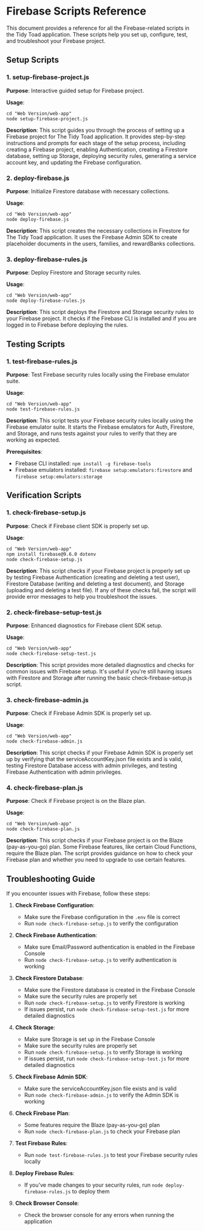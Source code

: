 # Firebase Scripts Reference

This document provides a reference for all the Firebase-related scripts in the Tidy Toad application. These scripts help you set up, configure, test, and troubleshoot your Firebase project.

## Setup Scripts

### 1. setup-firebase-project.js

**Purpose**: Interactive guided setup for Firebase project.

**Usage**:
```
cd "Web Version/web-app"
node setup-firebase-project.js
```

**Description**: This script guides you through the process of setting up a Firebase project for The Tidy Toad application. It provides step-by-step instructions and prompts for each stage of the setup process, including creating a Firebase project, enabling Authentication, creating a Firestore database, setting up Storage, deploying security rules, generating a service account key, and updating the Firebase configuration.

### 2. deploy-firebase.js

**Purpose**: Initialize Firestore database with necessary collections.

**Usage**:
```
cd "Web Version/web-app"
node deploy-firebase.js
```

**Description**: This script creates the necessary collections in Firestore for The Tidy Toad application. It uses the Firebase Admin SDK to create placeholder documents in the users, families, and rewardBanks collections.

### 3. deploy-firebase-rules.js

**Purpose**: Deploy Firestore and Storage security rules.

**Usage**:
```
cd "Web Version/web-app"
node deploy-firebase-rules.js
```

**Description**: This script deploys the Firestore and Storage security rules to your Firebase project. It checks if the Firebase CLI is installed and if you are logged in to Firebase before deploying the rules.

## Testing Scripts

### 1. test-firebase-rules.js

**Purpose**: Test Firebase security rules locally using the Firebase emulator suite.

**Usage**:
```
cd "Web Version/web-app"
node test-firebase-rules.js
```

**Description**: This script tests your Firebase security rules locally using the Firebase emulator suite. It starts the Firebase emulators for Auth, Firestore, and Storage, and runs tests against your rules to verify that they are working as expected.

**Prerequisites**:
- Firebase CLI installed: `npm install -g firebase-tools`
- Firebase emulators installed: `firebase setup:emulators:firestore` and `firebase setup:emulators:storage`

## Verification Scripts

### 1. check-firebase-setup.js

**Purpose**: Check if Firebase client SDK is properly set up.

**Usage**:
```
cd "Web Version/web-app"
npm install firebase@9.6.0 dotenv
node check-firebase-setup.js
```

**Description**: This script checks if your Firebase project is properly set up by testing Firebase Authentication (creating and deleting a test user), Firestore Database (writing and deleting a test document), and Storage (uploading and deleting a test file). If any of these checks fail, the script will provide error messages to help you troubleshoot the issues.

### 2. check-firebase-setup-test.js

**Purpose**: Enhanced diagnostics for Firebase client SDK setup.

**Usage**:
```
cd "Web Version/web-app"
node check-firebase-setup-test.js
```

**Description**: This script provides more detailed diagnostics and checks for common issues with Firebase setup. It's useful if you're still having issues with Firestore and Storage after running the basic check-firebase-setup.js script.

### 3. check-firebase-admin.js

**Purpose**: Check if Firebase Admin SDK is properly set up.

**Usage**:
```
cd "Web Version/web-app"
node check-firebase-admin.js
```

**Description**: This script checks if your Firebase Admin SDK is properly set up by verifying that the serviceAccountKey.json file exists and is valid, testing Firestore Database access with admin privileges, and testing Firebase Authentication with admin privileges.

### 4. check-firebase-plan.js

**Purpose**: Check if Firebase project is on the Blaze plan.

**Usage**:
```
cd "Web Version/web-app"
node check-firebase-plan.js
```

**Description**: This script checks if your Firebase project is on the Blaze (pay-as-you-go) plan. Some Firebase features, like certain Cloud Functions, require the Blaze plan. The script provides guidance on how to check your Firebase plan and whether you need to upgrade to use certain features.

## Troubleshooting Guide

If you encounter issues with Firebase, follow these steps:

1. **Check Firebase Configuration**:
   - Make sure the Firebase configuration in the `.env` file is correct
   - Run `node check-firebase-setup.js` to verify the configuration

2. **Check Firebase Authentication**:
   - Make sure Email/Password authentication is enabled in the Firebase Console
   - Run `node check-firebase-setup.js` to verify authentication is working

3. **Check Firestore Database**:
   - Make sure the Firestore database is created in the Firebase Console
   - Make sure the security rules are properly set
   - Run `node check-firebase-setup.js` to verify Firestore is working
   - If issues persist, run `node check-firebase-setup-test.js` for more detailed diagnostics

4. **Check Storage**:
   - Make sure Storage is set up in the Firebase Console
   - Make sure the security rules are properly set
   - Run `node check-firebase-setup.js` to verify Storage is working
   - If issues persist, run `node check-firebase-setup-test.js` for more detailed diagnostics

5. **Check Firebase Admin SDK**:
   - Make sure the serviceAccountKey.json file exists and is valid
   - Run `node check-firebase-admin.js` to verify the Admin SDK is working

6. **Check Firebase Plan**:
   - Some features require the Blaze (pay-as-you-go) plan
   - Run `node check-firebase-plan.js` to check your Firebase plan

7. **Test Firebase Rules**:
   - Run `node test-firebase-rules.js` to test your Firebase security rules locally

8. **Deploy Firebase Rules**:
   - If you've made changes to your security rules, run `node deploy-firebase-rules.js` to deploy them

9. **Check Browser Console**:
   - Check the browser console for any errors when running the application
